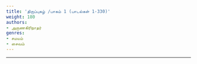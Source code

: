 ```yaml
---
title: 'திருப்புகழ் /பாகம் 1 (பாடல்கள் 1-330)'
weight: 180
authors:
- அருணகிரிநாதர்
genres:
- சமயம்
- சைவம்
---
```


--------